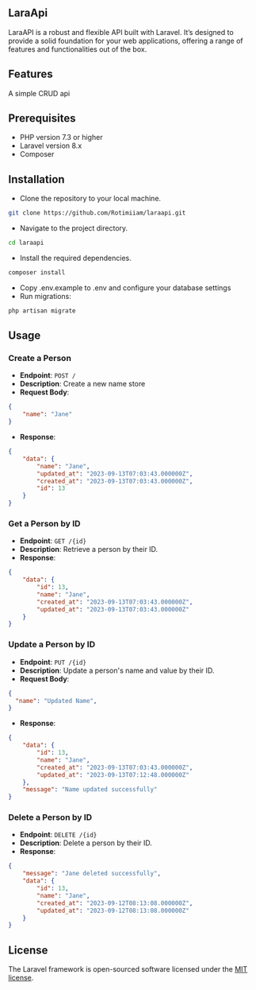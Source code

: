 

## LaraApi

LaraAPI is a robust and flexible API built with Laravel. It’s designed to provide a solid foundation for your web applications, offering a range of features and functionalities out of the box.

## Features
A simple CRUD api

## Prerequisites
- PHP version 7.3 or higher
- Laravel version 8.x
- Composer



## Installation
- Clone the repository to your local machine.

```bash
git clone https://github.com/Rotimiiam/laraapi.git
```

- Navigate to the project directory.

```bash
cd laraapi
```

- Install the required dependencies.

```bash
composer install
```

- Copy .env.example to .env and configure your database settings
- Run migrations: 
```bash
php artisan migrate
```

## Usage
### Create a Person

- **Endpoint**: `POST /`
- **Description**: Create a new name store
- **Request Body**:

```json
{
    "name": "Jane"
}

```

- **Response**:

```json
{
    "data": {
        "name": "Jane",
        "updated_at": "2023-09-13T07:03:43.000000Z",
        "created_at": "2023-09-13T07:03:43.000000Z",
        "id": 13
    }
}
```

### Get a Person by ID

- **Endpoint**: `GET /{id}`
- **Description**: Retrieve a person by their ID.
- **Response**:

```json
{
    "data": {
        "id": 13,
        "name": "Jane",
        "created_at": "2023-09-13T07:03:43.000000Z",
        "updated_at": "2023-09-13T07:03:43.000000Z"
    }
}
```

### Update a Person by ID

- **Endpoint**: `PUT /{id}`
- **Description**: Update a person's name and value by their ID.
- **Request Body**:

```json
{
  "name": "Updated Name",
}
```

- **Response**:

```json
{
    "data": {
        "id": 13,
        "name": "Jane",
        "created_at": "2023-09-13T07:03:43.000000Z",
        "updated_at": "2023-09-13T07:12:48.000000Z"
    },
    "message": "Name updated successfully"
}
```

### Delete a Person by ID

- **Endpoint**: `DELETE /{id}`
- **Description**: Delete a person by their ID.
- **Response**:

```json
{
    "message": "Jane deleted successfully",
    "data": {
        "id": 13,
        "name": "Jane",
        "created_at": "2023-09-12T08:13:08.000000Z",
        "updated_at": "2023-09-12T08:13:08.000000Z"
    }
}
```


## License

The Laravel framework is open-sourced software licensed under the [MIT license](https://opensource.org/licenses/MIT).
